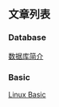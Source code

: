 ## 文章列表

### Database

[数据库简介](/techdoc/docs/database/intro)

### Basic

[Linux Basic](/techdoc/docs/basic/linux)

